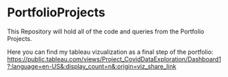 # PortfolioProjects
This Repository will hold all of the code and queries from the Portfolio Projects.

Here you can find my tableau vizualization as a final step of the portfolio: 
https://public.tableau.com/views/Project_CovidDataExploration/Dashboard1?:language=en-US&:display_count=n&:origin=viz_share_link
